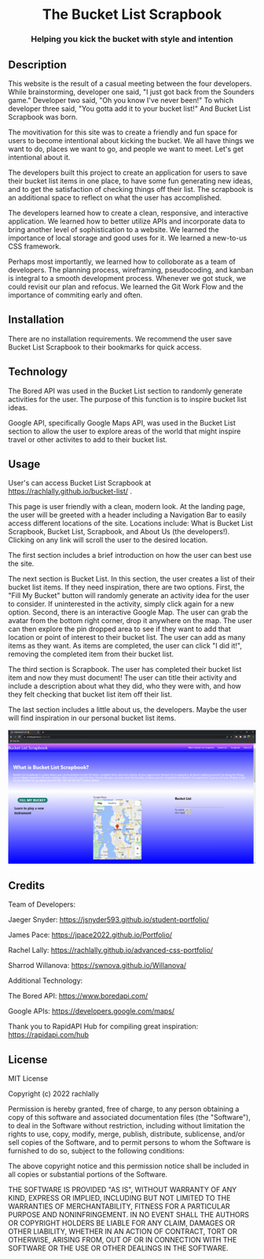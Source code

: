 <h1 align="center">The Bucket List Scrapbook</h1>
<h3 align="center">Helping you kick the bucket with style and intention</h3>

## Description

This website is the result of a casual meeting between the four developers.  While brainstorming, developer one said, "I just got back from the Sounders game."  Developer two said, "Oh you know I've never been!"  To which developer three said, "You gotta add it to your bucket list!"  And Bucket List Scrapbook was born.

The movitivation for this site was to create a friendly and fun space for users to become intentional about kicking the bucket.  We all have things we want to do, places we want to go, and people we want to meet.  Let's get intentional about it.  

The developers built this project to create an application for users to save their bucket list items in one place, to have some fun generating new ideas, and to get the satisfaction of checking things off their list.  The scrapbook is an additional space to reflect on what the user has accomplished.

The developers learned how to create a clean, responsive, and interactive application.  We learned how to better utilize APIs and incorporate data to bring another level of sophistication to a website.  We learned the importance of local storage and good uses for it.  We learned a new-to-us CSS framework.

Perhaps most importantly, we learned how to colloborate as a team of developers.  The planning process, wireframing, pseudocoding, and kanban is integral to a smooth development process.  Whenever we got stuck, we could revisit our plan and refocus.  We learned the Git Work Flow and the importance of commiting early and often.  

## Installation

There are no installation requirements.  We recommend the user save Bucket List Scrapbook to their bookmarks for quick access.

## Technology

The Bored API was used in the Bucket List section to randomly generate activities for the user.  The purpose of this function is to inspire bucket list ideas.

Google API, specifically Google Maps API, was used in the Bucket List section to allow the user to explore areas of the world that might inspire travel or other activites to add to their bucket list.

## Usage

User's can access Bucket List Scrapbook at https://rachlally.github.io/bucket-list/ .

This page is user friendly with a clean, modern look.  At the landing page, the user will be greeted with a header including a Navigation Bar to easily access different locations of the site.  Locations include: What is Bucket List Scrapbook, Bucket List, Scrapbook, and About Us (the developers!).  Clicking on any link will scroll the user to the desired location.

The first section includes a brief introduction on how the user can best use the site.

The next section is Bucket List.  In this section, the user creates a list of their bucket list items.  If they need inspiration, there are two options.  First, the "Fill My Bucket" button will randomly generate an activity idea for the user to consider.  If uninterested in the activity, simply click again for a new option.  Second, there is an interactive Google Map.  The user can grab the avatar from the bottom right corner, drop it anywhere on the map.  The user can then explore the pin dropped area to see if they want to add that location or point of interest to their bucket list.  The user can add as many items as they want.  As items are completed, the user can click "I did it!", removing the completed item from their bucket list.

The third section is Scrapbook.  The user has completed their bucket list item and now they must document!  The user can title their activity and include a description about what they did, who they were with, and how they felt checking that bucket list item off their list.

The last section includes a little about us, the developers.  Maybe the user will find inspiration in our personal bucket list items.

![MVP](./assets/images/Bucket%20List.png)

## Credits

Team of Developers:

Jaeger Snyder: https://jsnyder593.github.io/student-portfolio/

James Pace: https://jpace2022.github.io/Portfolio/

Rachel Lally: https://rachlally.github.io/advanced-css-portfolio/

Sharrod Willanova: https://swnova.github.io/Willanova/

Additional Technology:

The Bored API: https://www.boredapi.com/

Google APIs: https://developers.google.com/maps/

Thank you to RapidAPI Hub for compiling great inspiration: https://rapidapi.com/hub

## License

MIT License

Copyright (c) 2022 rachlally

Permission is hereby granted, free of charge, to any person obtaining a copy
of this software and associated documentation files (the "Software"), to deal
in the Software without restriction, including without limitation the rights
to use, copy, modify, merge, publish, distribute, sublicense, and/or sell
copies of the Software, and to permit persons to whom the Software is
furnished to do so, subject to the following conditions:

The above copyright notice and this permission notice shall be included in all
copies or substantial portions of the Software.

THE SOFTWARE IS PROVIDED "AS IS", WITHOUT WARRANTY OF ANY KIND, EXPRESS OR
IMPLIED, INCLUDING BUT NOT LIMITED TO THE WARRANTIES OF MERCHANTABILITY,
FITNESS FOR A PARTICULAR PURPOSE AND NONINFRINGEMENT. IN NO EVENT SHALL THE
AUTHORS OR COPYRIGHT HOLDERS BE LIABLE FOR ANY CLAIM, DAMAGES OR OTHER
LIABILITY, WHETHER IN AN ACTION OF CONTRACT, TORT OR OTHERWISE, ARISING FROM,
OUT OF OR IN CONNECTION WITH THE SOFTWARE OR THE USE OR OTHER DEALINGS IN THE
SOFTWARE.